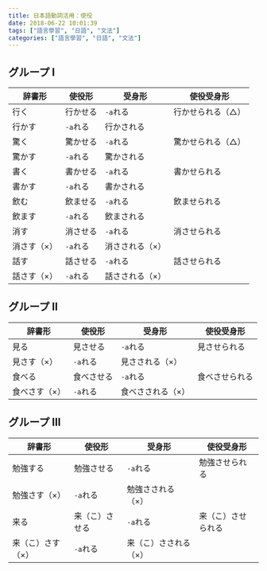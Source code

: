 ```yaml
---
title: 日本語動詞活用：使役
date: 2018-06-22 10:01:39
tags: ["語言學習", "日語", "文法"]
categories: ["語言學習", "日語", "文法"]
---
```


## グループ Ⅰ
辞書形 | 使役形 | 受身形 | 使役受身形
--- | --- | --- | ---
行く | 行かせる | `-a`れる | 行かせられる（△）
 | 行かす | `-a`れる | 行かされる
驚く | 驚かせる | `-a`れる | 驚かせられる（△）
 | 驚かす | `-a`れる | 驚かされる
書く | 書かせる | `-a`れる | 書かせられる
 | 書かす | `-a`れる | 書かされる
飲む | 飲ませる | `-a`れる | 飲ませられる
 | 飲ます | `-a`れる | 飲まされる
消す | 消させる | `-a`れる | 消させられる
 | 消さす（×） | `-a`れる | 消さされる（×）
話す | 話させる | `-a`れる | 話させられる
 | 話さす（×） | `-a`れる | 話さされる（×）

## グループ Ⅱ
辞書形 | 使役形 | 受身形 | 使役受身形
--- | --- | --- | ---
見る | 見させる | `-a`れる | 見させられる
 | 見さす（×） | `-a`れる | 見さされる（×）
食べる | 食べさせる | `-a`れる | 食べさせられる
 | 食べさす（×） | `-a`れる | 食べさされる（×）

## グループ Ⅲ
辞書形 | 使役形 | 受身形 | 使役受身形
--- | --- | --- | ---
勉強する | 勉強させる | `-a`れる | 勉強させられる
 | 勉強さす（×） | `-a`れる | 勉強さされる（×）
来る | 来（こ）させる | `-a`れる | 来（こ）させられる
 | 来（こ）さす（×） | `-a`れる | 来（こ）さされる（×）
